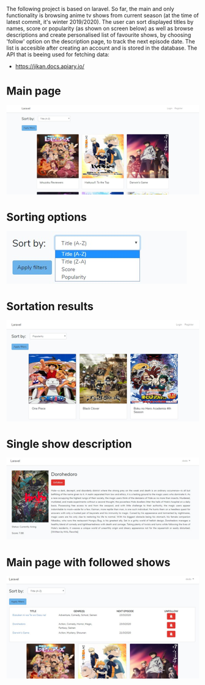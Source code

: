 The following project is based on laravel. 
So far, the main and only functionality is browsing anime tv shows from current season (at the time of latest commit, it's winter 2019/2020). The user can sort displayed titles by names, score or popularity (as shown on screen below) as well as browse descriptions and create personalised list of favourite shows, by choosing 'follow' option on the description page, to track the next episode date. The list is accesible after creating an account and is stored in the database. The API that is beeing used for fetching data:
- https://jikan.docs.apiary.io/ 

# Main page
![watching](screenshots/main_page.jpg)

# Sorting options
![watching](screenshots/filters.jpg)

# Sortation results
![watching](screenshots/sort_example.jpg)

# Single show description
![watching](screenshots/anime_page.jpg)

# Main page with followed shows
![watching](screenshots/dashboard.jpg)